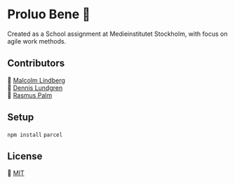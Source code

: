 # Proluo Bene :house_with_garden:
Created as a School assignment at Medieinstitutet Stockholm, with focus on agile work methods.
## Contributors
:elephant: [Malcolm Lindberg](https://github.com/malcolmlindberg) <br/>
:rooster: [Dennis Lundgren](https://github.com/dennislundgren) <br/>
:dolphin: [Rasmus Palm](https://github.com/Rasweb)
## Setup
`npm install`
`parcel`
## License
:page_facing_up: [MIT](https://mit-license.org)

